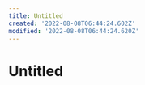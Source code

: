 ```yaml
---
title: Untitled
created: '2022-08-08T06:44:24.602Z'
modified: '2022-08-08T06:44:24.620Z'
---
```


# Untitled
